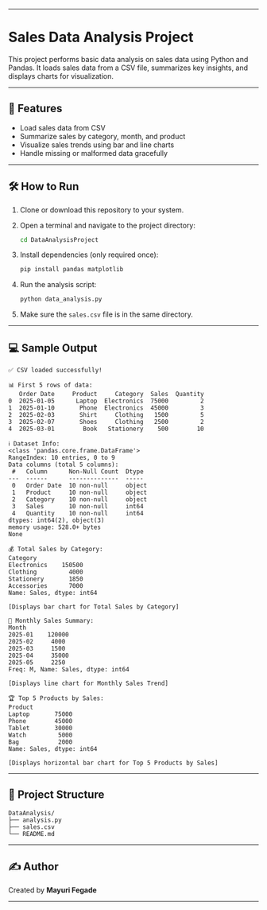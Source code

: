 

---

# Sales Data Analysis Project

This project performs basic data analysis on sales data using Python and Pandas.
It loads sales data from a CSV file, summarizes key insights, and displays charts for visualization.

---

## 🚀 Features

* Load sales data from CSV
* Summarize sales by category, month, and product
* Visualize sales trends using bar and line charts
* Handle missing or malformed data gracefully

---

## 🛠️ How to Run

1. Clone or download this repository to your system.
2. Open a terminal and navigate to the project directory:

   ```bash
   cd DataAnalysisProject
   ```
3. Install dependencies (only required once):

   ```bash
   pip install pandas matplotlib
   ```
4. Run the analysis script:

   ```bash
   python data_analysis.py
   ```
5. Make sure the `sales.csv` file is in the same directory.

---

## 💻 Sample Output

```
✅ CSV loaded successfully!

📊 First 5 rows of data:
   Order Date     Product     Category  Sales  Quantity
0  2025-01-05      Laptop  Electronics  75000         2
1  2025-01-10       Phone  Electronics  45000         3
2  2025-02-03       Shirt     Clothing   1500         5
3  2025-02-07       Shoes     Clothing   2500         2
4  2025-03-01        Book   Stationery    500        10

ℹ️ Dataset Info:
<class 'pandas.core.frame.DataFrame'>
RangeIndex: 10 entries, 0 to 9
Data columns (total 5 columns):
 #   Column      Non-Null Count  Dtype 
---  ------      --------------  ----- 
 0   Order Date  10 non-null     object
 1   Product     10 non-null     object
 2   Category    10 non-null     object
 3   Sales       10 non-null     int64 
 4   Quantity    10 non-null     int64 
dtypes: int64(2), object(3)
memory usage: 528.0+ bytes
None

💰 Total Sales by Category:
Category
Electronics    150500
Clothing         4000
Stationery       1850
Accessories      7000
Name: Sales, dtype: int64

[Displays bar chart for Total Sales by Category]

📅 Monthly Sales Summary:
Month
2025-01    120000
2025-02     4000
2025-03     1500
2025-04     35000
2025-05     2250
Freq: M, Name: Sales, dtype: int64

[Displays line chart for Monthly Sales Trend]

🏆 Top 5 Products by Sales:
Product
Laptop       75000
Phone        45000
Tablet       30000
Watch         5000
Bag           2000
Name: Sales, dtype: int64

[Displays horizontal bar chart for Top 5 Products by Sales]
```

---

## 📁 Project Structure

```
DataAnalysis/
├── analysis.py
├── sales.csv
└── README.md
```

---

## ✍️ Author

Created by **Mayuri Fegade**

---


